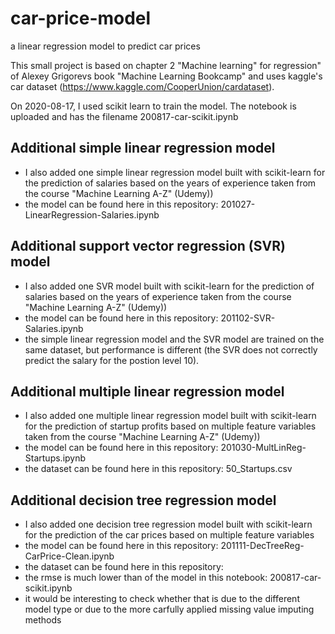 # car-price-model
a linear regression model to predict car prices

This small project is based on chapter 2 "Machine learning" for regression" of Alexey Grigorevs book "Machine Learning Bookcamp" and uses kaggle's car dataset (https://www.kaggle.com/CooperUnion/cardataset).

On 2020-08-17, I used scikit learn to train the model. The notebook is uploaded and has the filename 200817-car-scikit.ipynb

## Additional simple linear regression model

- I also added one simple linear regression model built with scikit-learn for the prediction of salaries based on the years of experience taken from the course "Machine Learning A-Z" (Udemy))
- the model can be found here in this repository: 201027-LinearRegression-Salaries.ipynb

## Additional support vector regression (SVR) model

- I also added one SVR model built with scikit-learn for the prediction of salaries based on the years of experience taken from the course "Machine Learning A-Z" (Udemy))
- the model can be found here in this repository: 201102-SVR-Salaries.ipynb
- the simple linear regression model and the SVR model are trained on the same dataset, but performance is different (the SVR does not correctly predict the salary for the postion level 10). 


## Additional multiple linear regression model

- I also added one multiple linear regression model built with scikit-learn for the prediction of startup profits based on multiple feature variables taken from the course "Machine Learning A-Z" (Udemy))
- the model can be found here in this repository: 201030-MultLinReg-Startups.ipynb
- the dataset can be found here in this repository: 50_Startups.csv

## Additional decision tree regression model

- I also added one decision tree regression model built with scikit-learn for the prediction of the car prices based on multiple feature variables
- the model can be found here in this repository: 201111-DecTreeReg-CarPrice-Clean.ipynb
- the dataset can be found here in this repository:
- the rmse is much lower than of the model in this notebook: 200817-car-scikit.ipynb
- it would be interesting to check whether that is due to the different model type or due to the more carfully applied missing value imputing methods


